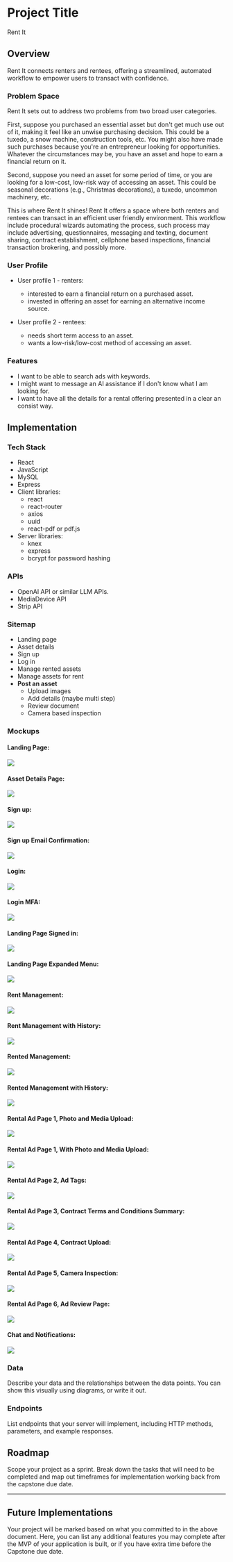 # Project Title

Rent It

## Overview

Rent It connects renters and rentees, offering a streamlined, automated workflow to empower users to transact with confidence.

### Problem Space

Rent It sets out to address two problems from two broad user categories.

First, suppose you purchased an essential asset but don't get much use out of it, making it feel like an unwise purchasing decision. This could be a tuxedo, a snow machine, construction tools, etc. You might also have made such purchases because you're an entrepreneur looking for opportunities. Whatever the circumstances may be, you have an asset and hope to earn a financial return on it.

Second, suppose you need an asset for some period of time, or you are looking for a low-cost, low-risk way of accessing an asset. This could be seasonal decorations (e.g., Christmas decorations), a tuxedo, uncommon machinery, etc.

This is where Rent It shines! Rent It offers a space where both renters and rentees can transact in an efficient user friendly environment. This workflow include procedural wizards automating the process, such process may include advertising, questionnaires, messaging and texting, document sharing, contract establishment, cellphone based inspections, financial transaction brokering, and possibly more. 

### User Profile

- User profile 1 - renters:
    - interested to earn a financial return on a purchased asset. 
    - invested in offering an asset for earning an alternative income source.

- User profile 2 - rentees:
    - needs short term access to an asset.
    - wants a low-risk/low-cost method of accessing an asset. 

### Features

- I want to be able to search ads with keywords.
- I might want to message an AI assistance if I don't know what I am looking for. 
- I want to have all the details for a rental offering presented in a clear an consist way. 

## Implementation

### Tech Stack

- React
- JavaScript
- MySQL
- Express
- Client libraries: 
    - react
    - react-router
    - axios
    - uuid
    - react-pdf or pdf.js
- Server libraries:
    - knex
    - express
    - bcrypt for password hashing

### APIs

- OpenAI API or similar LLM APIs. 
- MediaDevice API
- Strip API

### Sitemap

- Landing page
- Asset details
- Sign up
- Log in
- Manage rented assets
- Manage assets for rent
- **Post an asset**
    - Upload images
    - Add details (maybe multi step)
    - Review document 
    - Camera based inspection 

### Mockups

#### Landing Page:
![](./landing-page.png)

#### Asset Details Page:
![](./asset-details-page.png)

#### Sign up:
![](./account-sign-up.png)

#### Sign up Email Confirmation:
![](./account-sign-up-confirmation.png)

#### Login:
![](./account-login.png)

#### Login MFA:
![](./account-login-mfa.png)

#### Landing Page Signed in:
![](./landing-page-signed-in.png)

#### Landing Page Expanded Menu:
![](./expanded-hamburger-menu.png)

#### Rent Management:
![](./rent-mangement-page.png)

#### Rent Management with History:
![](./rent-management-with-history-page.png)

#### Rented Management:
![](./rented-management-page.png)

#### Rented Management with History:
![](./rented-management-with-history-page.png)

#### Rental Ad Page 1, Photo and Media Upload:
![](./upload-photos-media.png)

#### Rental Ad Page 1, With Photo and Media Upload:
![](./upload-photos-media-uploaded.png)

#### Rental Ad Page 2, Ad Tags:
![](./rental-ad-tags-page.png)

#### Rental Ad Page 3, Contract Terms and Conditions Summary:
![](./rental-ad-contract-terms-page.png)

#### Rental Ad Page 4, Contract Upload:
![](./contract-pdf-upload-page.png)

#### Rental Ad Page 5, Camera Inspection:
![](./camera-inspection.png)

#### Rental Ad Page 6, Ad Review Page:
![](./ad-review-page.png)

#### Chat and Notifications:
![](./chat-page.png)

### Data

Describe your data and the relationships between the data points. You can show this visually using diagrams, or write it out. 

### Endpoints

List endpoints that your server will implement, including HTTP methods, parameters, and example responses.

## Roadmap

Scope your project as a sprint. Break down the tasks that will need to be completed and map out timeframes for implementation working back from the capstone due date. 

---

## Future Implementations
Your project will be marked based on what you committed to in the above document. Here, you can list any additional features you may complete after the MVP of your application is built, or if you have extra time before the Capstone due date.